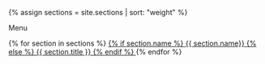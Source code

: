 {% assign sections = site.sections | sort: "weight" %}
<div id="primary-nav" class="flexbox">
	<p id="menu-toggle">Menu</p>
  {% for section in sections %}
    <a href="#{{ section.title }}">
	    {% if section.name %}
	    	{{ section.name}}
	    {% else %}
	    	{{ section.title }}
	    {% endif %}
	</a>
  {% endfor %}
</div>